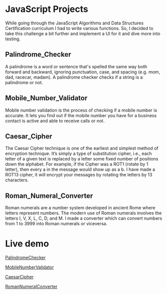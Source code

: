 # JavaScript Projects
While going through the JavaScript Algorithms and Data Structures Certification curriculum I had to write various functions.
So, I decided to take this challenge a bit further and implement a UI for it and dive more into testing. 

## Palindrome_Checker
A palindrome is a word or sentence that's spelled the same way both forward and backward, ignoring punctuation, case, and spacing (e.g. mom, dad, racecar, madam). A palindrome checker checks if a string is a palindrome or not. 

## Mobile_Number_Validator
Mobile number validation is the process of checking if a mobile number is accurate. It lets you find out if the mobile number you have for a business contact is active and able to receive calls or not.

## Caesar_Cipher 
The Caesar Cipher technique is one of the earliest and simplest method of encryption technique. It’s simply a type of substitution cipher, i.e., each letter of a given text is replaced by a letter some fixed number of positions down the alphabet. For example, if the Cipher was a ROT1 (rotate by 1 letter), then every a in the message would show up as a b. I have made a ROT13 cipher, it will encrypt your messages by rotating the letters by 13 characters.

## Roman_Numeral_Converter
Roman numerals are a number system developed in ancient Rome where letters represent numbers. The modern use of Roman numerals involves the letters I, V, X, L, C, D, and M. I made a converter which can convert numbers from 1 to 3999 into Roman numerals or viceversa.

# Live demo
[PalindromeChecker](https://codepen.io/adishisood/full/JjbJOda)

[MobileNumberValidator](https://codepen.io/adishisood/full/wvoeZYX)

[CaesarCipher](https://codepen.io/adishisood/full/VwmWRWO)

[RomanNumeralConverter](https://codepen.io/adishisood/full/xxRrWgy)
